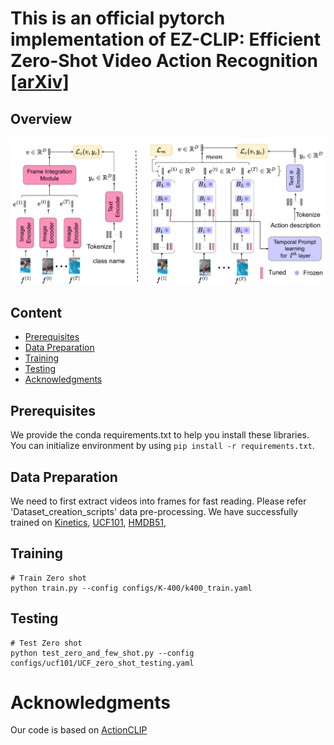 # This is an official pytorch implementation of EZ-CLIP: Efficient Zero-Shot Video Action Recognition [[arXiv]](https://arxiv.org/abs/2312.08010)




## Overview

![EZ-CLIP](EZ-CLIP.png)


## Content 
- [Prerequisites](#prerequisites)
- [Data Preparation](#data-preparation)
- [Training](#training)
- [Testing](#testing)
- [Acknowledgments](#Acknowledgments)

## Prerequisites

We provide the conda requirements.txt to help you install these libraries. You can initialize environment by using `pip install -r requirements.txt`.

## Data Preparation
We need to first extract videos into frames for fast reading. Please refer 'Dataset_creation_scripts' data pre-processing.
We have successfully trained on [Kinetics](https://deepmind.com/research/open-source/open-source-datasets/kinetics/), [UCF101](http://crcv.ucf.edu/data/UCF101.php), [HMDB51](http://serre-lab.clps.brown.edu/resource/hmdb-a-large-human-motion-database/),

## Training
```
# Train Zero shot
python train.py --config configs/K-400/k400_train.yaml

```

## Testing
```
# Test Zero shot
python test_zero_and_few_shot.py --config configs/ucf101/UCF_zero_shot_testing.yaml

```



# Acknowledgments
Our code is based on [ActionCLIP](https://github.com/sallymmx/ActionCLIP?tab=readme-ov-file) 

